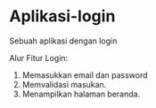 # Aplikasi-login
Sebuah aplikasi dengan login

Alur Fitur Login:
1. Memasukkan email dan password
2. Memvalidasi masukan.
3. Menampilkan halaman beranda.
